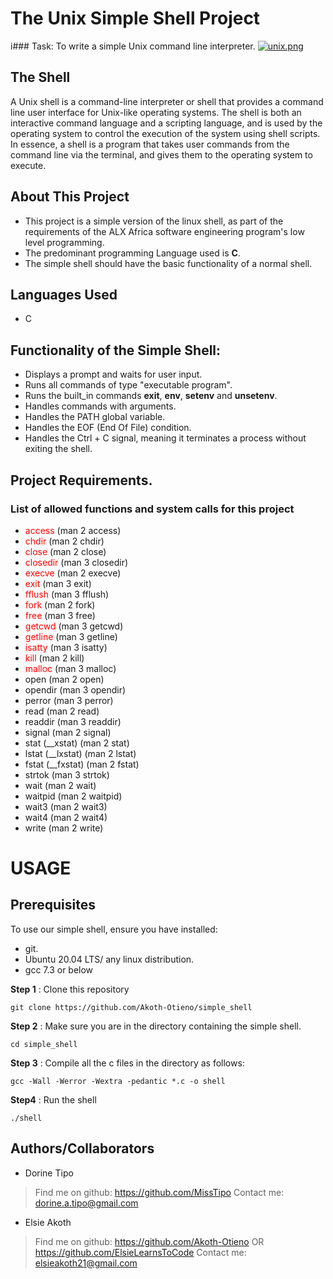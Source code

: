 # The Unix Simple Shell Project
i### Task: To write a simple Unix command line interpreter.
[![unix.png](https://i.postimg.cc/jjYs4Kmt/unix.png)](https://postimg.cc/RWG5MrvD)
## The Shell
A Unix shell is a command-line interpreter or shell that provides a command line user interface for Unix-like operating systems. The shell is both an interactive command language and a scripting language, and is used by the operating system to control the execution of the system using shell scripts.
In essence, a shell is a program that takes user commands from the command line via the terminal, and gives them to the operating system to execute.
## About This Project
* This project is a simple version of the linux shell, as part of the requirements of the ALX Africa software engineering program's low level programming.
* The predominant programming Language used is **C**. 
* The simple shell should have the basic functionality of a normal shell.
## Languages Used
* C
## Functionality of the Simple Shell:
* Displays a prompt and waits for user input.
* Runs all commands of type "executable program".
* Runs the built_in commands **exit**, **env**, **setenv** and **unsetenv**.
* Handles commands with arguments.
* Handles the PATH global variable.
* Handles the EOF (End Of File) condition.
* Handles the Ctrl + C signal, meaning it terminates a process without exiting the shell.
## Project Requirements.
### List of allowed functions and system calls for this project
* <span style="color: red"> access </span> (man 2 access)
* <span style="color: red"> chdir </span> (man 2 chdir)
* <span style="color: red"> close </span> (man 2 close)
* <span style="color: red"> closedir </span> (man 3 closedir)
* <span style="color: red"> execve </span> (man 2 execve)
* <span style="color: red"> exit </span> (man 3 exit)
* <span style="color: red"> fflush </span> (man 3 fflush)
* <span style="color: red"> fork </span> (man 2 fork)
* <span style="color: red"> free </span> (man 3 free)
* <span style="color: red"> getcwd </span> (man 3 getcwd)
* <span style="color: red"> getline </span> (man 3 getline)
* <span style="color: red"> isatty </span> (man 3 isatty)
* <span style="color: red"> kill </span> (man 2 kill)
* <span style="color: red"> malloc </span> (man 3 malloc)
* open (man 2 open)
* opendir (man 3 opendir)
* perror (man 3 perror)
* read (man 2 read)
* readdir (man 3 readdir)
* signal (man 2 signal)
* stat (__xstat) (man 2 stat)
* lstat (__lxstat) (man 2 lstat)
* fstat (__fxstat) (man 2 fstat)
* strtok (man 3 strtok)
* wait (man 2 wait)
* waitpid (man 2 waitpid)
* wait3 (man 2 wait3)
* wait4 (man 2 wait4)
* write (man 2 write)
# USAGE
## Prerequisites
To use our simple shell, ensure you have installed:
* git.
* Ubuntu 20.04 LTS/ any linux distribution.
* gcc 7.3 or below

**Step 1** : Clone this repository
````
git clone https://github.com/Akoth-Otieno/simple_shell
````

**Step 2** : Make sure you are in the directory containing the simple shell.
````
cd simple_shell
````

**Step 3** : Compile all the c files in the directory as follows:
````
gcc -Wall -Werror -Wextra -pedantic *.c -o shell
````

**Step4** : Run the shell
````
./shell
````
## Authors/Collaborators
* Dorine Tipo 
> Find me on github: https://github.com/MissTipo
> Contact me: dorine.a.tipo@gmail.com
* Elsie Akoth 
> Find me on github: https://github.com/Akoth-Otieno OR  https://github.com/ElsieLearnsToCode
> Contact me: elsieakoth21@gmail.com


